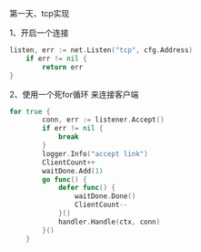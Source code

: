 第一天、tcp实现

1、开启一个连接

```go
listen, err := net.Listen("tcp", cfg.Address)
	if err != nil {
		return err
}
```

2、使用一个死for循环 来连接客户端                                           

```go
for true {
		conn, err := listener.Accept()
		if err != nil {
			break
		}
		logger.Info("accept link")
		ClientCount++
		waitDone.Add(1)
		go func() {
			defer func() {
				waitDone.Done()
				ClientCount--
			}()
			handler.Handle(ctx, conn)
		}()
	}

```

